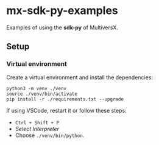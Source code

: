 # mx-sdk-py-examples

Examples of using the **sdk-py** of MultiversX.

## Setup

### Virtual environment

Create a virtual environment and install the dependencies:

```
python3 -m venv ./venv
source ./venv/bin/activate
pip install -r ./requirements.txt --upgrade
```

If using VSCode, restart it or follow these steps:
 - `Ctrl + Shift + P`
 - _Select Interpreter_
 - Choose `./venv/bin/python`.
